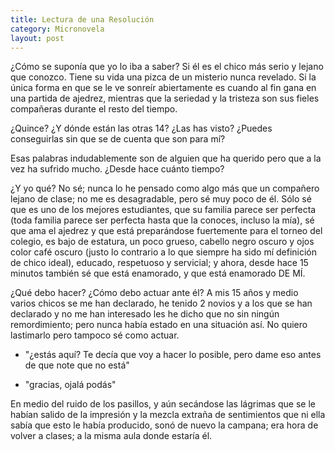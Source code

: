 ```yaml
---
title: Lectura de una Resolución
category: Micronovela
layout: post
---
```


¿Cómo se suponía que yo lo iba a saber? Si él es el chico más serio y lejano que conozco. Tiene su vida una pizca de un misterio nunca revelado.
Si la única forma en que se le ve sonreír abiertamente es cuando al fin gana en una partida de ajedrez, mientras que la seriedad y la tristeza son sus fieles compañeras durante el resto del tiempo.

¿Quince? ¿Y dónde están las otras 14? ¿Las has visto? ¿Puedes conseguirlas sin que se de cuenta que son para mí?

Esas palabras indudablemente son de alguien que ha querido pero que a la vez ha sufrido mucho. ¿Desde hace cuánto tiempo?

¿Y yo qué? No sé; nunca lo he pensado como algo más que un compañero lejano de clase; no me es desagradable, pero sé muy poco de él. Sólo sé que es uno de los mejores estudiantes, que su familia parece ser perfecta (toda familia parece ser perfecta hasta que la conoces, incluso la mía), sé que ama el ajedrez y que está preparándose fuertemente para el torneo del colegio, es bajo de estatura, un poco grueso, cabello negro oscuro y ojos color café oscuro (justo lo contrario a lo que siempre ha sido mí definición de chico ideal), educado, respetuoso y servicial; y ahora, desde hace 15 minutos también sé que está enamorado, y que está enamorado DE MÍ.

¿Qué debo hacer? ¿Cómo debo actuar ante él? A mis 15 años y medio varios chicos se me han declarado, he tenido 2 novios y a los que se han declarado y no me han interesado les he dicho que no sin ningún remordimiento; pero nunca había estado en una situación así. No quiero lastimarlo pero tampoco sé como actuar.

- "¿estás aquí? Te decía que voy a hacer lo posible, pero dame eso antes de que note que no está"

- "gracias, ojalá podás"

En medio del ruido de los pasillos, y aún secándose las lágrimas que se le habían salido de la impresión y la mezcla extraña de sentimientos que ni ella sabía que esto le había producido, sonó de nuevo la campana; era hora de volver a clases; a la misma aula donde estaría él.
